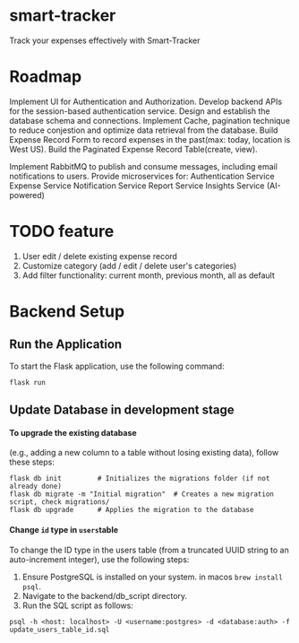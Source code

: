 # smart-tracker
Track your expenses effectively with Smart-Tracker

# Roadmap
Implement UI for Authentication and Authorization.
Develop backend APIs for the session-based authentication service.
Design and establish the database schema and connections.
Implement Cache, pagination technique to reduce conjestion and optimize data retrieval from the database.
Build Expense Record Form to record expenses in the past(max: today, location is West US).
Build the Paginated Expense Record Table(create, view).

Implement RabbitMQ to publish and consume messages, including email notifications to users.
Provide microservices for:
Authentication Service
Expense Service
Notification Service
Report Service
Insights Service (AI-powered)


# TODO feature 
1. User edit / delete existing expense record
2. Customize category (add / edit / delete user's categories)
3. Add filter functionality: current month, previous month, all as default


# Backend Setup
## Run the Application
To start the Flask application, use the following command:
```
flask run
```

## Update Database in development stage
#### To upgrade the existing database 
(e.g., adding a new column to a table without losing existing data), follow these steps:
```
flask db init         # Initializes the migrations folder (if not already done)
flask db migrate -m "Initial migration"  # Creates a new migration script, check migrations/
flask db upgrade      # Applies the migration to the database
```

#### Change `id` type in `users`table
To change the ID type in the users table (from a truncated UUID string to an auto-increment integer), use the following steps:
1. Ensure PostgreSQL is installed on your system. in macos `brew install psql`.
2. Navigate to the backend/db_script directory.
3. Run the SQL script as follows:
```
psql -h <host: localhost> -U <username:postgres> -d <database:auth> -f update_users_table_id.sql
```
